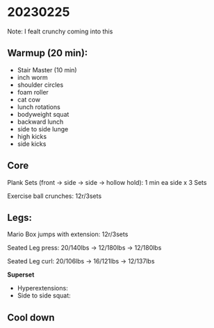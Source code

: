 # 20230225
Note: I fealt crunchy coming into this

## Warmup (20 min):
- Stair Master (10 min)
- inch worm
- shoulder circles
- foam roller
- cat cow
- lunch rotations
- bodyweight squat
- backward lunch
- side to side lunge
- high kicks
- side kicks

## Core

Plank Sets (front -> side -> side -> hollow hold): 1 min ea side x 3 Sets

Exercise ball crunches: 12r/3sets

## Legs:

Mario Box jumps with extension: 12r/3sets

Seated Leg press: 20/140lbs -> 12/180lbs -> 12/180lbs

Seated Leg curl: 20/106lbs -> 16/121lbs -> 12/137lbs

**Superset**
- Hyperextensions:
- Side to side squat:

## Cool down
